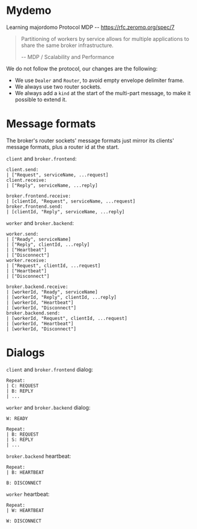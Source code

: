 # Mydemo

Learning majordomo Protocol MDP -- https://rfc.zeromq.org/spec/7

> Partitioning of workers by service allows for multiple applications
> to share the same broker infrastructure.
>
> -- MDP / Scalability and Performance

We do not follow the protocol, our changes are the following:

- We use `Dealer` and `Router`, to avoid empty envelope delimiter frame.
- We always use two router sockets.
- We always add a `kind` at the start of the multi-part message,
  to make it possible to extend it.

# Message formats

The broker's router sockets' message formats
just mirror its clients' message formats,
plus a router id at the start.

`client` and `broker.frontend`:

```
client.send:
| ["Request", serviceName, ...request]
client.receive:
| ["Reply", serviceName, ...reply]

broker.frontend.receive:
| [clientId, "Request", serviceName, ...request]
broker.frontend.send:
| [clientId, "Reply", serviceName, ...reply]
```

`worker` and `broker.backend`:

```
worker.send:
| ["Ready", serviceName]
| ["Reply", clientId, ...reply]
| ["Heartbeat"]
| ["Disconnect"]
worker.receive:
| ["Request", clientId, ...request]
| ["Heartbeat"]
| ["Disconnect"]

broker.backend.receive:
| [workerId, "Ready", serviceName]
| [workerId, "Reply", clientId, ...reply]
| [workerId, "Heartbeat"]
| [workerId, "Disconnect"]
broker.backend.send:
| [workerId, "Request", clientId, ...request]
| [workerId, "Heartbeat"]
| [workerId, "Disconnect"]
```

# Dialogs

`client` and `broker.frontend` dialog:

```
Repeat:
| C: REQUEST
| B: REPLY
| ...
```

`worker` and `broker.backend` dialog:

```
W: READY

Repeat:
| B: REQUEST
| S: REPLY
| ...
```

`broker.backend` heartbeat:

```
Repeat:
| B: HEARTBEAT

B: DISCONNECT
```

`worker` heartbeat:

```
Repeat:
| W: HEARTBEAT

W: DISCONNECT
```

